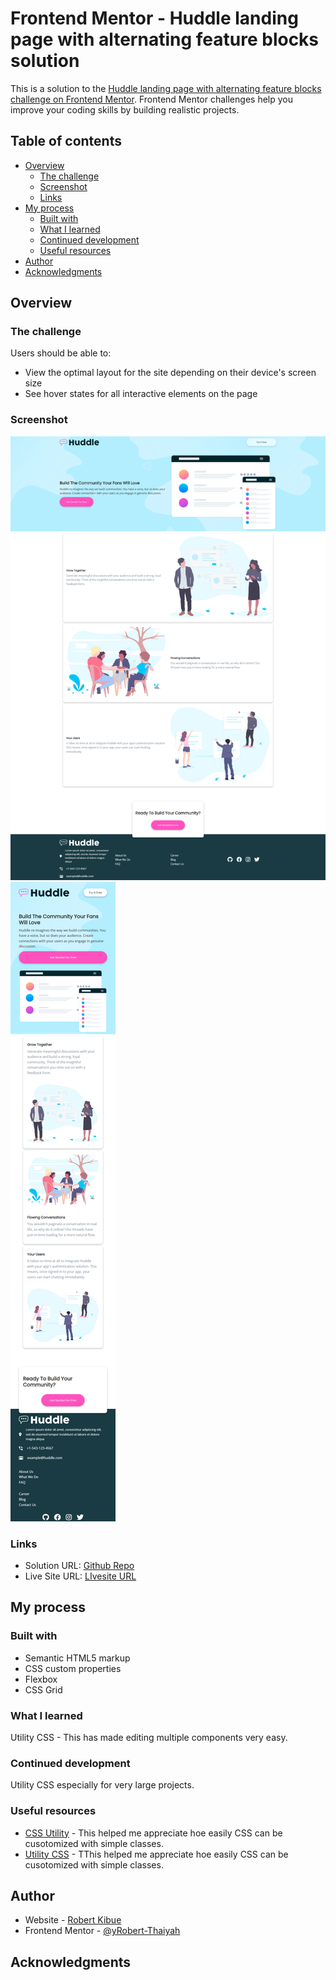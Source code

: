 # Frontend Mentor - Huddle landing page with alternating feature blocks solution

This is a solution to the [Huddle landing page with alternating feature blocks challenge on Frontend Mentor](https://www.frontendmentor.io/challenges/huddle-landing-page-with-alternating-feature-blocks-5ca5f5981e82137ec91a5100). Frontend Mentor challenges help you improve your coding skills by building realistic projects. 

## Table of contents

- [Overview](#overview)
  - [The challenge](#the-challenge)
  - [Screenshot](#screenshot)
  - [Links](#links)
- [My process](#my-process)
  - [Built with](#built-with)
  - [What I learned](#what-i-learned)
  - [Continued development](#continued-development)
  - [Useful resources](#useful-resources)
- [Author](#author)
- [Acknowledgments](#acknowledgments)


## Overview

### The challenge

Users should be able to:

- View the optimal layout for the site depending on their device's screen size
- See hover states for all interactive elements on the page

### Screenshot

![](./images/screenshot%20desktop.png)
![](./images/screenshot%20mobile.png)

### Links

- Solution URL: [Github Repo](https://github.com/Robert-Thaiyah/huddle-landing-page-with-alternating-feature-blocks)
- Live Site URL: [LIvesite URL](https://your-live-site-url.com)

## My process

### Built with

- Semantic HTML5 markup
- CSS custom properties
- Flexbox
- CSS Grid

### What I learned

Utility CSS - This has made editing multiple components very easy. 

### Continued development

Utility CSS especially for very large projects. 

### Useful resources

- [CSS Utility](https://blog.logrocket.com/css-utility-classes-library-extendable-styles/) - This helped me appreciate hoe easily CSS can be cusotomized with simple classes.
- [Utility CSS](https://css-irl.info/a-year-of-utility-classes/#:~:text=Utility%20classes%20are%20CSS%20class%20names%20that%20serve,with%20well-established%20methodologies%20such%20as%20BEM%20and%20ITCSS.) - TThis helped me appreciate hoe easily CSS can be cusotomized with simple classes.

## Author

- Website - [Robert Kibue](https://github.com/Robert-Thaiyah)
- Frontend Mentor - [@yRobert-Thaiyah](https://www.frontendmentor.io/profile/Robert-Thaiyah)


## Acknowledgments

